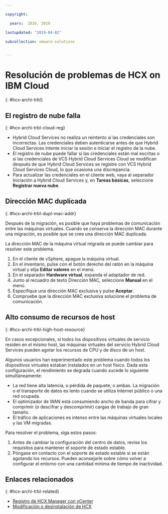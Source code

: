 ```yaml
---

copyright:

  years:  2016, 2019

lastupdated: "2019-04-02"

subcollection: vmware-solutions


---
```

# Resolución de problemas de HCX on IBM Cloud
{: #hcx-archi-trbl}

## El registro de nube falla
{: #hcx-archi-trbl-cloud-reg}

* Hybrid Cloud Services no realiza un reintento si las credenciales son incorrectas. Las credenciales deben autenticarse antes de que Hybrid Cloud Services intente iniciar la sesión e iniciar el registro de la nube.
* El registro de nube puede fallar si las credenciales están mal escritas o si las credenciales de VCS Hybrid Cloud Services Cloud se modifican después de que Hybrid Cloud Services se registre con VCS Hybrid Cloud Services Cloud, lo que ocasiona una discrepancia.
* Para actualizar las credenciales en el cliente web, vaya al separador Iniciación a Hybrid Cloud Services y, en **Tareas básicas**, seleccione **Registrar nueva nube**.

## Dirección MAC duplicada
{: #hcx-archi-trbl-dupl-mac-addr}

Después de la migración, es posible que haya problemas de comunicación entre las máquinas virtuales. Cuando se conserva la dirección MAC durante una migración, es posible que se cree una dirección MAC duplicada.

La dirección MAC de la máquina virtual migrada se puede cambiar para resolver este problema.

1. En el cliente de vSphere, apague la máquina virtual.
2. En el inventario, pulse con el botón derecho del ratón en la máquina virtual y elija **Editar valores** en el menú.
3. En el separador **Hardware virtual**, expanda el adaptador de red.
4. Junto al recuadro de texto Dirección MAC, seleccione **Manual** en el menú.
5. Especifique una dirección MAC exclusiva y pulse **Aceptar**.
6. Compruebe que la dirección MAC exclusiva solucione el problema de comunicación.

## Alto consumo de recursos de host
{: #hcx-archi-trbl-high-host-resource}

En casos excepcionales, si todos los dispositivos virtuales de servicio residen en el mismo host, las máquinas virtuales del servicio Hybrid Cloud Services pueden agotar los recursos de CPU y de disco de un host.

Algunos usuarios han experimentado este problema cuando todos los dispositivos virtuales estaban instalados en un host físico. Dada esta configuración, el rendimiento se degrada cuando sucede lo siguiente simultáneamente:
* La red tiene alta latencia, o pérdida de paquete, o ambas. La migración o el transporte de datos es lento cuando se utiliza Internet público o una red ocupada.
* El optimizador de WAN está consumiendo ancho de banda para cifrar y comprimir (o descifrar y descomprimir) cargas de trabajo de gran tamaño.
* El tráfico de aplicaciones es intenso entre las máquinas virtuales locales y las VM migradas.

Para resolver el problema, siga estos pasos:

1. Antes de cambiar la configuración del centro de datos, revise los requisitos para mantener el soporte de estado estable.
2. Póngase en contacto con el soporte de estado estable si se están agotando los recursos. Pueden aconsejarle sobre cómo volver a configurar el entorno con una cantidad mínima de tiempo de inactividad.

## Enlaces relacionados
{: #hcx-archi-trbl-related}

* [Registro de HCX Manager con vCenter](/docs/services/vmwaresolutions/archiref/hcx-archi?topic=vmware-solutions-hcx-archi-reg-vcenter)
* [Modificación o desinstalación de HCX](/docs/services/vmwaresolutions/archiref/hcx-archi?topic=vmware-solutions-hcx-archi-mod-uninstall)
